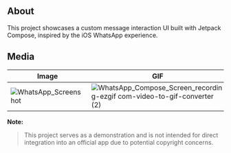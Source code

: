 ## About
This project showcases a custom message interaction UI built with Jetpack Compose, inspired by the iOS WhatsApp experience.

## Media 
 
| Image | GIF |
|---|---|
| ![WhatsApp_Screenshot](https://github.com/user-attachments/assets/354b85fd-4bcc-4d22-99b0-22e4107a1467) |  ![WhatsApp_Compose_Screen_recording-ezgif com-video-to-gif-converter (2)](https://github.com/user-attachments/assets/8cda75ed-1961-4722-a815-4d6782c92815)



**Note:** 
> This project serves as a demonstration and is not intended for direct integration into an official app due to potential copyright concerns.






